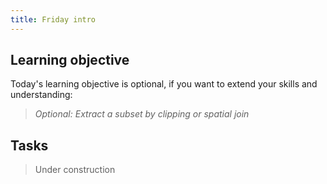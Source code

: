 ```yaml
---
title: Friday intro
---
```




## Learning objective
Today's learning objective is optional, if you want to extend your skills and understanding:

> *Optional: Extract a subset by clipping or spatial join*

## Tasks

> Under construction

<br>
